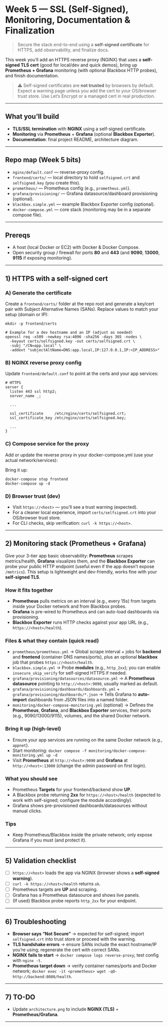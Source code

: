 
# Week 5 — SSL (Self-Signed), Monitoring, Documentation & Finalization

> Secure the stack end-to-end using a **self-signed certificate** for HTTPS, add observability, and finalize docs.

This week you’ll add an HTTPS reverse proxy (NGINX) that uses a **self-signed TLS cert** (good for local/dev and quick demos), bring up **Prometheus + Grafana** monitoring (with optional Blackbox HTTP probes), and finish documentation.

> ⚠️ Self-signed certificates are **not trusted** by browsers by default. Expect a warning page unless you add the cert to your OS/browser trust store. Use Let’s Encrypt or a managed cert in real production.

---

## What you’ll build

* **TLS/SSL termination** with **NGINX** using a self-signed certificate.
* **Monitoring** via **Prometheus** + **Grafana** (optional **Blackbox Exporter**).
* **Documentation**: final project README, architecture diagram.

---

## Repo map (Week 5 bits)

* `nginx/default.conf` — reverse-proxy config.
* `frontend/certs/` — local directory to hold `selfsigned.crt` and `selfsigned.key` (you create this).
* `prometheus/` — Prometheus config (e.g., `prometheus.yml`).
* `grafana/provisioning/` — Grafana datasource/dashboard provisioning (optional).
* `blackbox.simple.yml` — example Blackbox Exporter config (optional).
* `docker-compose.yml` — core stack (monitoring may be in a separate compose file).

---

## Prereqs

* A host (local Docker or EC2) with Docker & Docker Compose.
* Open security group / firewall for ports **80** and **443** (and **9090**, **13000**, **9115** if exposing monitoring).

---

## 1) HTTPS with a self-signed cert

### A) Generate the certificate

Create a `frontend/certs/` folder at the repo root and generate a key/cert pair with Subject Alternative Names (SANs). Replace values to match your setup (domain or IP):

```
mkdir -p frontend/certs

# Example for a dev hostname and an IP (adjust as needed)
openssl req -x509 -newkey rsa:4096 -sha256 -days 365 -nodes \
  -keyout certs/selfsigned.key -out certs/selfsigned.crt \
  -subj "/CN=app.local" \
  -addext "subjectAltName=DNS:app.local,IP:127.0.0.1,IP:<IP_ADDRESS>"
```


### B) NGINX reverse proxy config

Update `frontend/default.conf` to point at the certs and your app services:

```
# HTTPS
server {
  listen 443 ssl http2;
  server_name _;
  
  ...
  
  ssl_certificate     /etc/nginx/certs/selfsigned.crt;
  ssl_certificate_key /etc/nginx/certs/selfsigned.key;
  
  ...
}
```

### C) Compose service for the proxy

Add or update the reverse proxy in your docker-compose.yml (use your actual network/services):

Bring it up:

```
docker-compose stop frontend
docker-compose up -d
```

### D) Browser trust (dev)

* Visit `https://<host>` — you’ll see a trust warning (expected).
* For a cleaner local experience, import `certs/selfsigned.crt` into your OS/browser trust store.
* For CLI checks, skip verification: `curl -k https://<host>`.

---

## 2) Monitoring stack (Prometheus + Grafana)

Give your 3-tier app basic observability: **Prometheus** scrapes metrics/health, **Grafana** visualizes them, and the **Blackbox Exporter** can probe your public HTTP endpoint (useful even if the app doesn’t expose `/metrics`). This setup is lightweight and dev-friendly, works fine with your **self-signed TLS**.

### How it fits together

* **Prometheus** pulls metrics on an interval (e.g., every 15s) from targets inside your Docker network and from Blackbox probes.
* **Grafana** is pre-wired to Prometheus and can auto-load dashboards via provisioning.
* **Blackbox Exporter** runs HTTP checks against your app URL (e.g., `https://<host>/health`).

### Files & what they contain (quick read)

* `prometheus/prometheus.yml` → Global scrape interval + jobs for **backend** and **frontend** (container DNS names/ports), plus an optional **blackbox** job that probes `https://<host>/health`.
* `blackbox.simple.yml` → Probe **modules** (e.g., `http_2xx`); you can enable `insecure_skip_verify` for self-signed HTTPS if needed.
* `grafana/provisioning/datasources/datasource.yml` → A **Prometheus datasource** pointing to `http://<host>:9090`, usually marked as default.
* `grafana/provisioning/dashboards/dashboards.yml` + `grafana/provisioning/dashboards/*.json` → Tells Grafana to **auto-import** dashboards from JSON files into a named folder.
* `monitoring/docker-compose-monitoring.yml` (optional) → Defines the **Prometheus**, **Grafana**, and **Blackbox Exporter** services, their ports (e.g., 9090/13000/9115), volumes, and the shared Docker network.

### Bring it up (high-level)

* Ensure your app services are running on the same Docker network (e.g., `appnet`).
* Start monitoring:
  `docker compose -f monitoring/docker-compose-monitoring.yml up -d`
* Visit **Prometheus** at `http://<host>:9090` and **Grafana** at `http://<host>:13000` (change the admin password on first login).

### What you should see

* Prometheus **Targets** for your frontend/backend show **UP**.
* A Blackbox probe returning **2xx** for `https://<host>/health` (expected to work with self-signed; configure the module accordingly).
* Grafana shows pre-provisioned dashboards/datasources without manual clicks.

### Tips

* Keep Prometheus/Blackbox inside the private network; only expose Grafana if you must (and protect it).

---


## 5) Validation checklist

* [ ] `https://<host>` loads the app via NGINX (browser shows a **self-signed warning**).
* [ ] `curl -k https://<host>/health` returns `ok`.
* [ ] Prometheus targets are **UP** and scraping.
* [ ] Grafana has a Prometheus datasource and shows live panels.
* [ ] (If used) Blackbox probe reports `http_2xx` for your endpoint.

---

## 6) Troubleshooting

* **Browser says “Not Secure”** → expected for self-signed; import `selfsigned.crt` into trust store or proceed with the warning.
* **TLS handshake errors** → ensure SANs include the exact hostname/IP you’re using; regenerate the cert with correct SANs.
* **NGINX fails to start** → `docker compose logs reverse-proxy`; test config with `nginx -t`.
* **Prometheus target down** → verify container names/ports and Docker network; `docker exec -it <prometheus> wget -qO- http://backend:8080/health`.

---

## 7) TO-DO

* Update `architecture.png` to include **NGINX (TLS)** + **Prometheus/Grafana**.

---
